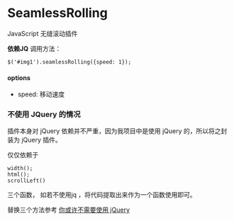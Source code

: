 # SeamlessRolling
JavaScript 无缝滚动插件

**依赖JQ**
调用方法：

```
$('#img1').seamlessRolling({speed: 1});
```

#### options

- speed: 移动速度



### 不使用 JQuery 的情况

插件本身对 jQuery 依赖并不严重，因为我项目中是使用 jQuery 的，所以将之封装为 jQuery 插件。

仅仅依赖于

```
width();
html();
scrollLeft()
```

三个函数， 如若不使用jq ，将代码提取出来作为一个函数使用即可。

替换三个方法参考 [你或许不需要使用 jQuery](http://blog.zhukejin.com/archives/157)
